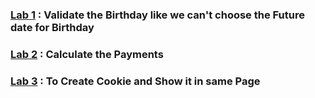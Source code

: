 ### [Lab 1](https://github.com/jatindhobi/ASP.NET-Practical/blob/main/Birthdate_Check.zip) : Validate the Birthday like we can't choose the Future date for Birthday
### [Lab 2](https://github.com/jatindhobi/ASP.NET-Practical/blob/main/Calculate%20Payment.zip) : Calculate the Payments
### [Lab 3](https://github.com/jatindhobi/ASP.NET-Practical/blob/main/Cookie.zip) : To Create Cookie and Show it in same Page
